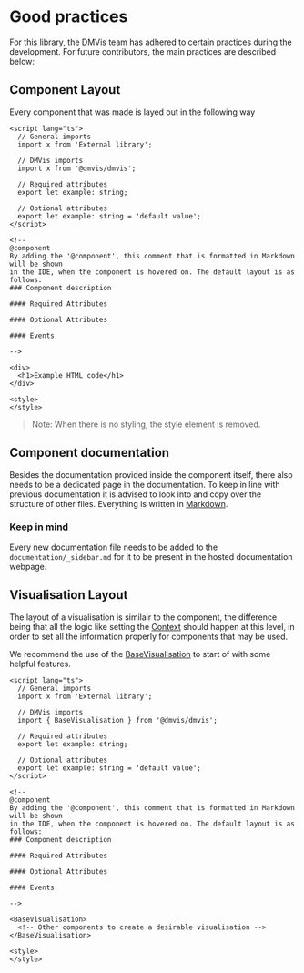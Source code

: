 # Good practices

For this library, the DMVis team has adhered to certain practices during the development. For future contributors, the main practices are described below:

## Component Layout

Every component that was made is layed out in the following way

```svelte
<script lang="ts">
  // General imports
  import x from 'External library';

  // DMVis imports
  import x from '@dmvis/dmvis';

  // Required attributes
  export let example: string;

  // Optional attributes
  export let example: string = 'default value';
</script>

<!--
@component
By adding the '@component', this comment that is formatted in Markdown will be shown
in the IDE, when the component is hovered on. The default layout is as follows:
### Component description

#### Required Attributes

#### Optional Attributes

#### Events

-->

<div>
  <h1>Example HTML code</h1>
</div>

<style>
</style>
```

> Note: When there is no styling, the style element is removed.

## Component documentation

Besides the documentation provided inside the component itself, there also needs to be a dedicated page in the documentation. To keep in line with previous documentation it is advised to look into and copy over the structure of other files. Everything is written in [Markdown](https://www.markdownguide.org/).

### Keep in mind

Every new documentation file needs to be added to the `documentation/_sidebar.md` for it to be present in the hosted documentation webpage.

## Visualisation Layout

The layout of a visualisation is similair to the component, the difference being that all the logic like setting the [Context](utils/Context.md) should happen at this level, in order to set all the information properly for components that may be used.

We recommend the use of the [BaseVisualisation](components/BaseVisualisation.md) to start of with some helpful features.

```svelte
<script lang="ts">
  // General imports
  import x from 'External library';

  // DMVis imports
  import { BaseVisualisation } from '@dmvis/dmvis';

  // Required attributes
  export let example: string;

  // Optional attributes
  export let example: string = 'default value';
</script>

<!--
@component
By adding the '@component', this comment that is formatted in Markdown will be shown
in the IDE, when the component is hovered on. The default layout is as follows:
### Component description

#### Required Attributes

#### Optional Attributes

#### Events

-->

<BaseVisualisation>
  <!-- Other components to create a desirable visualisation -->
</BaseVisualisation>

<style>
</style>
```
